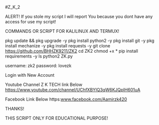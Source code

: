#Z_K_2

ALERT!
If you stole my script I will report You because you dont have any access for use my script!

COMMANDS OR SCRIPT FOR KALILINUX AND TERMUX!

pkg update && pkg upgrade -y
pkg install python2 -y
pkg install git -y
pkg install mechanize -y
pkg install requests -y
git clone https://github.com/BHHZK9211/ZK2
cd ZK2
chmod +x *
pip install requirements -y
ls
python2 ZK.py

username: zk2
password: lovezk

Login with New Account

Youtube Channel Z K TECH link Below
https://www.youtube.com/channel/UChfXBYlQ3qW6KJQpIH601uA

Facebook Link Below
https:www.facebook.com/Aamirzk420

THANKS!

THIS SCRIPT ONLY FOR EDUCATIONAL PURPOSE!
